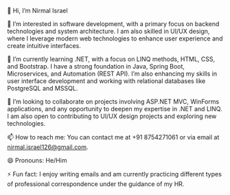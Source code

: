 👋 Hi, I’m Nirmal Israel 

👀 I’m interested in software development, with a primary focus on backend technologies and system architecture. I am also skilled in UI/UX design, where I leverage modern web technologies to enhance user experience and create intuitive interfaces.

🌱 I’m currently learning .NET, with a focus on LINQ methods, HTML, CSS, and Bootstrap. I have a strong foundation in Java, Spring Boot, Microservices, and Automation (REST API). I’m also enhancing my skills in user interface development and working with relational databases like PostgreSQL and MSSQL.

💞️ I’m looking to collaborate on projects involving ASP.NET MVC, WinForms applications, and any opportunity to deepen my expertise in .NET and LINQ. I am also open to contributing to UI/UX design projects and exploring new technologies.

📫 How to reach me: You can contact me at +91 8754271061 or via email at nirmal.israel126@gmail.com.

😄 Pronouns: He/Him

⚡ Fun fact: I enjoy writing emails and am currently practicing different types of professional correspondence under the guidance of my HR.
<!---
bsoft-nirmal/bsoft-nirmal is a ✨ special ✨ repository because its `README.md` (this file) appears on your GitHub profile.
You can click the Preview link to take a look at your changes.
--->
